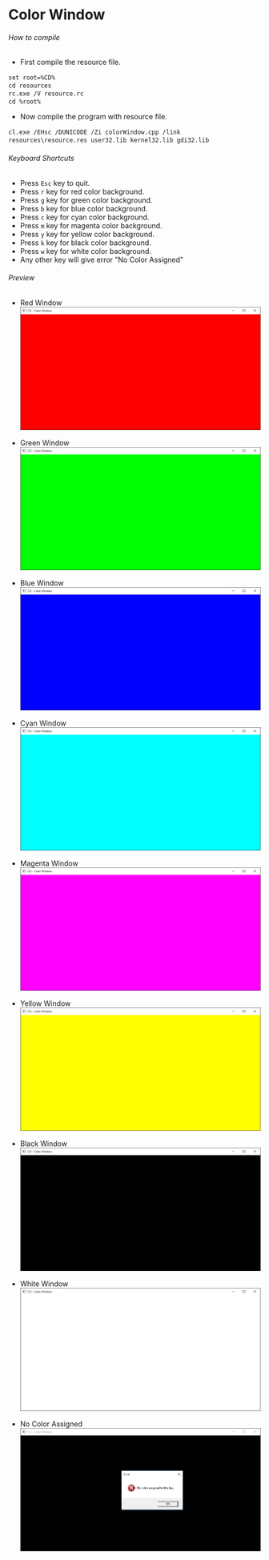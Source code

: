 Color Window
============

###### How to compile

- First compile the resource file.

```
set root=%CD%
cd resources
rc.exe /V resource.rc
cd %root%
```

- Now compile the program with resource file.

```
cl.exe /EHsc /DUNICODE /Zi colorWindow.cpp /link resources\resource.res user32.lib kernel32.lib gdi32.lib
```

###### Keyboard Shortcuts
- Press ```Esc``` key to quit.
- Press ```r``` key for red color background.
- Press ```g``` key for green color background.
- Press ```b``` key for blue color background.
- Press ```c``` key for cyan color background.
- Press ```m``` key for magenta color background.
- Press ```y``` key for yellow color background.
- Press ```k``` key for black color background.
- Press ```w``` key for white color background.
- Any other key will give error "No Color Assigned"

###### Preview
- Red Window
![redWindow][redWindow-image]

- Green Window
![greenWindow][greenWindow-image]

- Blue Window
![blueWindow][blueWindow-image]

- Cyan Window
![cyanWindow][cyanWindow-image]

- Magenta Window
![magentaWindow][magentaWindow-image]

- Yellow Window
![yellowWindow][yellowWindow-image]

- Black Window
![blackWindow][blackWindow-image]

- White Window
![whiteWindow][whiteWindow-image]

- No Color Assigned
![noColorWindow][noColorWindow-image]

[//]: # "Image declaration"

[redWindow-image]: ./preview/red.png "Red Window"
[greenWindow-image]: ./preview/green.png "Green Window"
[blueWindow-image]: ./preview/blue.png "Blue Window"
[cyanWindow-image]: ./preview/cyan.png "Cyan Window"
[magentaWindow-image]: ./preview/magenta.png "Magenta Window"
[yellowWindow-image]: ./preview/yellow.png "Yellow Window"
[blackWindow-image]: ./preview/black.png "Black Window"
[whiteWindow-image]: ./preview/white.png "White Window"
[noColorWindow-image]: ./preview/no_color.png "No color assigned"
